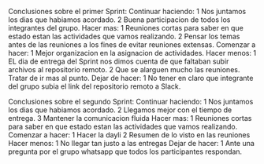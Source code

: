 Conclusiones sobre el primer Sprint:
Continuar haciendo: 
1 Nos juntamos los dias que habiamos acordado.
2 Buena participacion de todos los integrantes del grupo.
Hacer mas:
1 Reuniones cortas para saber en que estado estan las actividades que vamos realizando.
2 Pensar los temas antes de las reuniones a los fines de evitar reuniones extensas. 
Comenzar a hacer:
1 Mejor organizacion en la asignacion de actividades.
Hacer menos:
1 EL dia de entrega del Sprint nos dimos cuenta de que faltaban subir archivos al repositorio remoto.
2 Que se alarguen mucho las reuniones. Tratar de ir mas al punto.
Dejar de hacer:
1 No tener en claro que integrante del grupo subia el link del repositorio remoto a Slack.

Conclusiones sobre el segundo Sprint:
Continuar haciendo: 
1 Nos juntamos los dias que habiamos acordado.
2 Llegamos mejor con el tiempo de entrega.
3 Mantener la comunicacion fluida
Hacer mas:
1 Reuniones cortas para saber en que estado estan las actividades que vamos realizando.
Comenzar a hacer:
1 Hacer la dayli
2 Resumen de lo visto en las reuniones
Hacer menos:
1 No llegar tan justo a las entregas
Dejar de hacer:
1 Ante una pregunta por el grupo whatsapp que todos los participantes respondan. 

